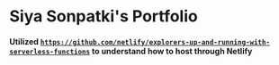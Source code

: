 # Siya Sonpatki's Portfolio

#### Utilized <code>https://github.com/netlify/explorers-up-and-running-with-serverless-functions</code> to understand how to host through Netlify
